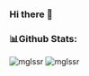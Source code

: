 ### Hi there 👋

<!--
**mglssr/mglssr** is a ✨ _special_ ✨ repository because its `README.md` (this file) appears on your GitHub profile.

Here are some ideas to get you started:

- 🔭 I’m currently studying Mechanical Engieneering at 
- 🌱 I’m currently learning Machine Learning at Holberton School
- 📫 You can reach me trought my [Linkedin](https://www.linkedin.com/in/maiaiglesiasrojas%C3%A1ndez-846b6a230/), [Gmail](mailto:iglesiasmaia6@gmail.com) or [Instagram](https://www.instagram.com/mglssr/)
- 😄 Pronouns: ...
- ⚡ Fun fact: ...
-->
### 📊Github Stats:
<img  src="https://github-readme-stats-mglssr.vercel.app/api?username=mglssr&show_icons=true&count_private=true&theme=cobalt&hide_border=true&hide=issues,contribs"  alt="mglssr" /> <img  src="https://github-readme-stats-mglssr.vercel.app//api/top-langs/?username=mglssr&layout=compact&langs_count=8&hide=Shaderlab,HLSL&hide_border=true&theme=cobalt"  alt="mglssr" />
